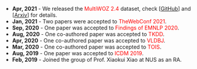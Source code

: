 + **Apr, 2021** - We released the <font color=red>MultiWOZ 2.4</font> dataset, check [[GitHub](https://github.com/smartyfh/MultiWOZ2.4)] and [[Arxiv](https://arxiv.org/abs/2104.00773)] for details.
+ **Jan, 2021** - Two papers were accepted to <font color=red>TheWebConf 2021</font>.  
+ **Sep, 2020** - One paper was accepted to <font color=red>Findings of EMNLP 2020</font>.  
+ **Aug, 2020** - One co-authored paper was accepted to <font color=red>TKDD</font>.  
+ **Apr, 2020** - One co-authored paper was accepted to <font color=red>VLDBJ</font>.  
+ **Mar, 2020** - One co-authored paper was accepted to <font color=red>TOIS</font>.  
+ **Aug, 2019** - One paper was accepted to <font color=red>ICDM 2019</font>.  
+ **Feb, 2019** - Joined the group of Prof. Xiaokui Xiao at NUS as an RA.  

